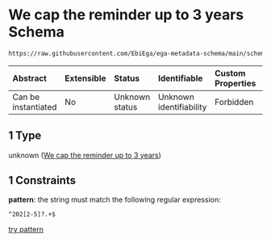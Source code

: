 # We cap the reminder up to 3 years Schema

```txt
https://raw.githubusercontent.com/EbiEga/ega-metadata-schema/main/schemas/EGA.dataset.json#/properties/approximateReleaseDate/allOf/1
```



| Abstract            | Extensible | Status         | Identifiable            | Custom Properties | Additional Properties | Access Restrictions | Defined In                                                                     |
| :------------------ | :--------- | :------------- | :---------------------- | :---------------- | :-------------------- | :------------------ | :----------------------------------------------------------------------------- |
| Can be instantiated | No         | Unknown status | Unknown identifiability | Forbidden         | Allowed               | none                | [EGA.dataset.json\*](../../../schemas/EGA.dataset.json "open original schema") |

## 1 Type

unknown ([We cap the reminder up to 3 years](ega-5-properties-approximate-release-date-of-the-dataset-allof-we-cap-the-reminder-up-to-3-years.md))

## 1 Constraints

**pattern**: the string must match the following regular expression:&#x20;

```regexp
^202[2-5]?.+$
```

[try pattern](https://regexr.com/?expression=%5E202%5B2-5%5D%3F.%2B%24 "try regular expression with regexr.com")
